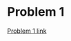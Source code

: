 # Problem 1
[Problem 1 link](https://projecteuler.net/problem=1) 

```{literalinclude} ../../solution/problem1.py
```
